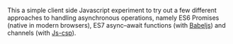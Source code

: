 This a simple client side Javascript experiment to try out a few different
approaches to handling asynchronous operations, namely ES6 Promises (native
in modern browsers), ES7 async–await functions (with [Babeljs](https://babeljs.io/)) and channels 
(with [Js-csp](https://github.com/ubolonton/js-csp)).
